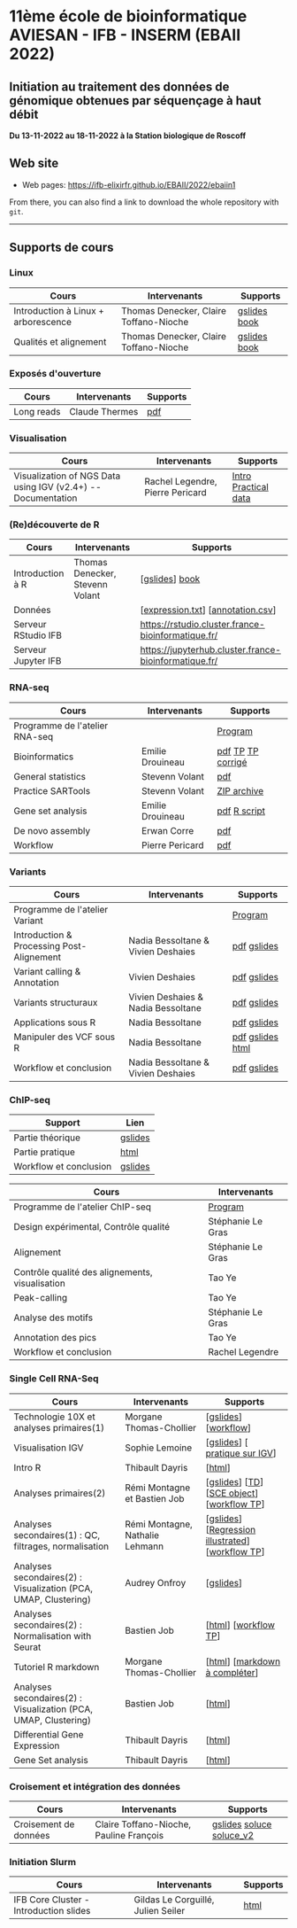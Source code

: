 
# 11ème école de bioinformatique AVIESAN - IFB - INSERM (EBAII 2022)

## Initiation au traitement des données de génomique obtenues par séquençage à haut débit

**Du 13-11-2022 au 18-11-2022 à la Station biologique de Roscoff**


## Web site

- Web pages: <https://ifb-elixirfr.github.io/EBAII/2022/ebaiin1>

From there, you can also find a link to download the whole repository with `git`.

****

## Supports de cours
### Linux

| Cours | Intervenants | Supports |
|----------------------------------|--------------|----------|
| Introduction à Linux + arborescence|  Thomas Denecker, Claire Toffano-Nioche | [gslides](https://docs.google.com/presentation/d/1181lS4gavBcVo0Yz70n6bawAvWdUlX-H3p0cFZ4Uadg/edit?usp=sharing)  [book](https://ifb-elixirfr.github.io/LinuxEBAII/00_home.html) |
| Qualités et alignement | Thomas Denecker, Claire Toffano-Nioche | [gslides](https://docs.google.com/presentation/d/1ccuvsU7ibsn3GWMgp8wN0fOh7QmIgkIpCB-Mpt1vldU/edit?usp=sharing) [book](https://ifb-elixirfr.github.io/LinuxEBAII/00_home.html) |


### Exposés d'ouverture

| Cours | Intervenants | Supports |
|----------------------------------|--------------|----------|
| Long reads | Claude Thermes | [pdf](long_reads/20221114_ROSCOFF11_EBAII_N1_CT.pdf) |

### Visualisation

| Cours | Intervenants | Supports |
|----------------------------------|--------------|----------|
| Visualization of NGS Data using IGV (v2.4+) -- Documentation | Rachel Legendre, Pierre Pericard| [Intro](IGV/IGV.html) [Practical](IGV/IGV_practical.html) [data](IGV/data_igv.zip) |

### (Re)découverte de R

| Cours | Intervenants | Supports |
|-----------------------|--------------|-------------------------------------|
| Introduction à R | Thomas Denecker, Stevenn Volant | [[gslides](https://docs.google.com/presentation/d/1jK9-lZVmgSlPilTs4946_EiFaoQJmbvV/edit?usp=sharing&ouid=116446740554003676596&rtpof=true&sd=true)] [book](https://ifb-elixirfr.github.io/EBAII_IntroR/)|
| Données | | [[expression.txt](intro_R/expression.txt)] [[annotation.csv](intro_R/annotation.csv)] |
| Serveur RStudio IFB | | <https://rstudio.cluster.france-bioinformatique.fr/> |
| Serveur Jupyter IFB | | <https://jupyterhub.cluster.france-bioinformatique.fr/> |

### RNA-seq

| Cours | Intervenants | Supports |
|----------------------------------|------------------|----------|
| Programme de l'atelier RNA-seq | |  [Program](RNAseq/README.md) |
| Bioinformatics | Emilie Drouineau | [pdf](https://docs.google.com/presentation/d/1CnNzhI8PzWfw-inCTZjFTBLeAdoqHfOO9a0Sp8_FCoU/edit#slide=id.g18a6186c91b_0_8) [TP](https://raw.githubusercontent.com/IFB-ElixirFr/EBAII/master/2022/ebaiin1/RNAseq/Mapping/runme.sh) [TP corrigé](https://raw.githubusercontent.com/IFB-ElixirFr/EBAII/master/2022/ebaiin1/RNAseq/Mapping/runme_corrected.sh)|
| General statistics | Stevenn Volant | [pdf](RNAseq/RNASeq_differential_analysis.pdf) |
| Practice SARTools | Stevenn Volant | [ZIP archive](RNAseq/Practice_SARTools.zip) |
| Gene set analysis | Emilie Drouineau | [pdf](https://github.com/IFB-ElixirFr/EBAII/blob/master/2021/ebaiin1/RNAseq/GSEA_Theory.pdf) [R script](https://github.com/IFB-ElixirFr/EBAII/blob/master/2021/ebaiin1/RNAseq/GSEA_TP.R)|
| De novo assembly | Erwan Corre | [pdf](RNAseq/RNASeq_denovo_EBAII2022_red.pdf)  |
| Workflow | Pierre Pericard | [pdf](RNAseq/RNA-Workflow_Conclusion.pdf)  |

### Variants

| Cours | Intervenants | Supports |
|----------------------------------|------------------|----------|
| Programme de l'atelier Variant | | [Program](DNAseq/) |
| Introduction & Processing Post-Alignement | Nadia Bessoltane & Vivien Deshaies |[pdf](https://github.com/IFB-ElixirFr/EBAII/blob/master/2022/ebaiin1/DNAseq/1-Intro_Processing-Post-Alignement.pptx.pdf) [gslides](https://docs.google.com/presentation/d/1Z9HlepuI017lGUkFlpwLxdvx4QARG1RQ/) |
| Variant calling & Annotation | Vivien Deshaies | [pdf](https://github.com/IFB-ElixirFr/EBAII/blob/master/2022/ebaiin1/DNAseq/2-Variant-calling_Annotation.pptx.pdf) [gslides](https://docs.google.com/presentation/d/1JJffLPchxxhy1SFIi-0UedWvn5-n9VgK/) |
| Variants structuraux | Vivien Deshaies & Nadia Bessoltane | [pdf](https://github.com/IFB-ElixirFr/EBAII/blob/master/2022/ebaiin1/DNAseq/3-Variants-Structuraux.pptx.pdf) [gslides](https://docs.google.com/presentation/d/1tJn2-RMWkn7nLrcOubJPvMKx9A8WT2KP/) |
| Applications sous R | Nadia Bessoltane | [pdf](DNA-seq/?) [gslides](https://docs.google.com/presentation/d/1oOiJfcdnbIaY3G3F_CI-1nt-Op0W0aR8/) |
| Manipuler des VCF sous R | Nadia Bessoltane | [pdf](DNA-seq/?) [gslides](https://docs.google.com/presentation/d/10W-EipRAc6146UZwVIRQCvS3Riau3QO4/) [html](DNA-seq/?) |
| Workflow et conclusion | Nadia Bessoltane & Vivien Deshaies | [pdf](DNA-seq/6-Workflow_Conclusion.pdf) [gslides](https://docs.google.com/presentation/d/1-nON-453OfocMrXJ95fMc-JaU9KRcNnB/) |


### ChIP-seq

| Support | Lien |
|----------------------------------|------------------|
| Partie théorique | [gslides](https://docs.google.com/presentation/d/1d2fjTy081bhrqM1HbjZ7SZPv9KNDa3Qx4u4NTsLCXmA/edit?usp=sharing) |
| Partie pratique | [html](chip-seq/hands-on/hands-on.html) |
| Workflow et conclusion | [gslides](https://docs.google.com/presentation/d/1HbueGiV3rab8a7TCHRePlXqgWIFXfCHla9jgehD9DA4/edit?usp=sharing) |

| Cours | Intervenants |
|----------------------------------|------------------|
| Programme de l'atelier ChIP-seq | [Program](chip-seq/) |
| Design expérimental, Contrôle qualité | Stéphanie Le Gras |
| Alignement | Stéphanie Le Gras |
| Contrôle qualité des alignements, visualisation | Tao Ye |
| Peak-calling | Tao Ye |
| Analyse des motifs | Stéphanie Le Gras |
| Annotation des pics | Tao Ye |
| Workflow et conclusion | Rachel Legendre |


### Single Cell RNA-Seq

| Cours                            | Intervenants     | Supports |
|----------------------------------|------------------|----------|
| Technologie 10X et analyses primaires(1)| Morgane Thomas-Chollier | [[gslides](https://docs.google.com/presentation/d/1rYptI4sdxeKNNbRdszlgQTa-BqBb6s2pNIYjy1GUG7A/edit#slide=id.g18915492416_1_58)] [[workflow](https://ifb-elixirfr.github.io/EBAII/2022/ebaiin1/SingleCell/workflow_tableau/1_analyses_primaires.jpg)] |
| Visualisation IGV | Sophie Lemoine | [[gslides](https://docs.google.com/presentation/d/1TF4_31hWuuRtKS7oKk5izFxsEk8PYScxuN-ykLoptms/edit#slide=id.g188fbf08b5b_0_1260)] [ [pratique sur IGV](https://ifb-elixirfr.github.io/EBAII/2022/ebaiin1/SingleCell/IGV)] |
| Intro R                          | Thibault Dayris  | [[html](https://ifb-elixirfr.github.io/EBAII/2022/ebaiin1/SingleCell/R_Intro/SingleCell_IntroR_RStudio.html)] |
| Analyses primaires(2)                         | Rémi Montagne et Bastien Job  | [[gslides](https://docs.google.com/presentation/d/1TF4_31hWuuRtKS7oKk5izFxsEk8PYScxuN-ykLoptms/edit#slide=id.g188fbf08b5b_0_1260)] [[TD](https://ifb-elixirfr.github.io/EBAII/2022/ebaiin1/SingleCell/TD_03_Preprocessing.html)] [[SCE object](https://docs.google.com/presentation/d/162X1w-drYyvtPpSKJwHKbPlHpKeeEq3J1mcn3HaidFU/edit?usp=share_link)] [[workflow TP](https://ifb-elixirfr.github.io/EBAII/2022/ebaiin1/SingleCell/workflow_tableau/2_analyses_primaires_TP.jpg)]|
| Analyses secondaires(1) : QC, filtrages, normalisation | Rémi Montagne, Nathalie Lehmann | [[gslides](https://docs.google.com/presentation/d/1G2Tqqhj8I-Hh7xkBzaIdCB4bKSrok6KyOqcyRm7XZ2U/edit#slide=id.g18c821d1de2_1_62)] [[Regression illustrated](https://docs.google.com/presentation/d/1JEfa445mhku9RfR9VO2AkJ87gAe9Km0YnlWGkLXbZZs/edit?usp=share_link)] [[workflow TP](https://ifb-elixirfr.github.io/EBAII/2022/ebaiin1/SingleCell/workflow_tableau/3_analyses_secondaires_scTK.jpg)] |
| Analyses secondaires(2) : Visualization (PCA, UMAP, Clustering) | Audrey Onfroy | [[gslides](https://docs.google.com/presentation/d/1s_7RUSdovYipQfQDJ-CylNg-WZSp1-RGPD5L6UHVQQA/edit#slide=id.p)] |
| Analyses secondaires(2) : Normalisation with Seurat | Bastien Job | [[html](https://ifb-elixirfr.github.io/EBAII/2022/ebaiin1/SingleCell/Normalisation/Normalization.html)] [[workflow TP](https://ifb-elixirfr.github.io/EBAII/2022/ebaiin1/SingleCell/workflow_tableau/4_analyses_secondaires_norm_seurat.jpg)] |
| Tutoriel R markdown | Morgane Thomas-Chollier | [[html](https://ifb-elixirfr.github.io/EBAII/2022/ebaiin1/SingleCell/Normalisation/UsingMarkdown.html)] [[markdown à compléter](https://github.com/IFB-ElixirFr/EBAII/blob/master/2022/ebaiin1/SingleCell/Normalisation/RMarkdown.header.Rmd)] |
| Analyses secondaires(2) : Visualization (PCA, UMAP, Clustering) | Bastien Job | [[html]()] |
| Differential Gene Expression          | Thibault Dayris  | [[html](https://ifb-elixirfr.github.io/EBAII/2022/ebaiin1/SingleCell/DEA/SingleCell_DEA.html)] |
| Gene Set analysis                     | Thibault Dayris  | [[html](https://ifb-elixirfr.github.io/EBAII/2022/ebaiin1/SingleCell/Gene_Set_Enrichment_Analysis/SingleCell_Enricher.html)] |



### Croisement et intégration des données

| Cours | Intervenants | Supports |
|----------------------------------|------------------|----------|
| Croisement de données | Claire Toffano-Nioche, Pauline François | [gslides](https://docs.google.com/presentation/d/1IE8uBw0NPEliLF79s7hV1T2LaRLxoYzBttWn6B_4pPI/edit?usp=sharing) [soluce](https://docs.google.com/document/d/1oHT_OfGeAMB-61igEoXfC0JhqJMD0dowlvNX6cv8C1Y/edit?usp=sharing) [soluce_v2](croisement_donnees/soluce_long.sh) |


### Initiation Slurm

| Cours | Intervenants | Supports |
|----------------------------------|------------------|----------|
| IFB Core Cluster - Introduction slides | Gildas Le Corguillé, Julien Seiler |[html](https://github.com/IFB-ElixirFr/EBAII/blob/master/2022/ebaiin1/cluster_slurm/20211125%20-%20EBAII2021-%20Slides%20cluster.pdf) |
